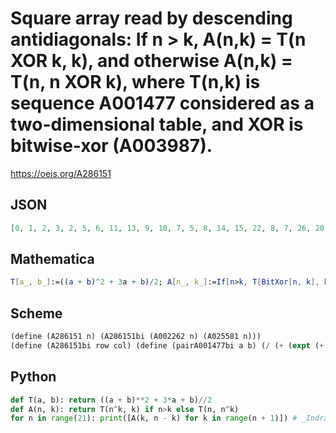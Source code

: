 # Square array read by descending antidiagonals: If n \> k, A\(n,k\) \= T\(n XOR k, k\), and otherwise A\(n,k\) \= T\(n, n XOR k\), where T\(n,k\) is sequence A001477 considered as a two\-dimensional table, and XOR is bitwise\-xor \(A003987\)\.
https://oeis.org/A286151
## JSON
```JSON
[0, 1, 2, 3, 2, 5, 6, 11, 13, 9, 10, 7, 5, 8, 14, 15, 22, 8, 7, 26, 20, 21, 16, 38, 9, 42, 19, 27, 28, 37, 47, 58, 62, 52, 43, 35, 36, 29, 23, 48, 14, 51, 25, 34, 44, 45, 56, 30, 39, 19, 16, 41, 33, 64, 54, 55, 46, 80, 31, 25, 20, 23, 32, 88, 53, 65, 66, 79, 93, 108, 32, 41, 39, 31, 116, 102, 89, 77, 78, 67, 57, 94, 140, 33, 27, 30, 148, 101, 63, 76, 90]
```
## Mathematica
```Mathematica
T[a_, b_]:=((a + b)^2 + 3a + b)/2; A[n_, k_]:=If[n>k, T[BitXor[n, k], k], T[n, BitXor[n, k]]]; Table[A[k, n - k ], {n, 0, 20}, {k, 0, n}] // Flatten (* _Indranil Ghosh_, May 20 2017 *)
```
## Scheme
```Scheme
(define (A286151 n) (A286151bi (A002262 n) (A025581 n)))
(define (A286151bi row col) (define (pairA001477bi a b) (/ (+ (expt (+ a b) 2) (* 3 a) b) 2)) (cond ((> row col) (pairA001477bi (A003987bi row col) col)) (else (pairA001477bi row (A003987bi col row))))) ;; Where A003987bi implements bitwise-xor (A003987).
```
## Python
```Python
def T(a, b): return ((a + b)**2 + 3*a + b)//2
def A(n, k): return T(n^k, k) if n>k else T(n, n^k)
for n in range(21): print([A(k, n - k) for k in range(n + 1)]) # _Indranil Ghosh_, May 20 2017
```
